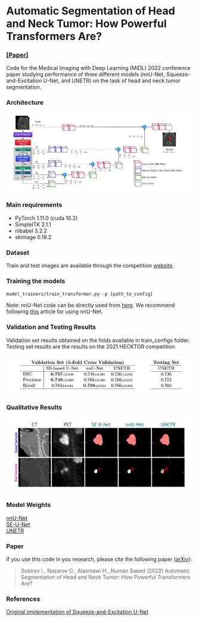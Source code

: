 # Automatic Segmentation of Head and Neck Tumor: How Powerful Transformers Are?
### [[Paper]](https://arxiv.org/abs/2201.06251)

Code for the Medical Imaging with Deep Learning (MIDL) 2022 conference paper studying performance of three different models (nnU-Net, Squeeze-and-Excitation U-Net, and UNETR) on the task of head and neck tumor segmentation. 


### Architecture

<p align="center">
  <img src="assets/model.jpg" alt="UNETR Architecture" width="700"/>
</p>


### Main requirements
- PyTorch 1.11.0 (cuda 10.2)
- SimpleITK 2.1.1
- nibabel 3.2.2
- skimage 0.19.2


### Dataset
Train and test images are available through the competition [website](https://www.aicrowd.com/challenges/miccai-2021-hecktor).


### Training the models
```
model_trainers/train_transformer.py -p [path_to_config]
```
Note: nnU-Net code can be directly used from [here](https://github.com/MIC-DKFZ/nnUNet). We recommend following [this](https://www.google.com/url?sa=t&rct=j&q=&esrc=s&source=web&cd=&cad=rja&uact=8&ved=2ahUKEwjBosWMvNb2AhVQa8AKHSpTDyMQFnoECAoQAQ&url=https%3A%2F%2Fmedium.com%2Fmiccai-educational-initiative%2Fnnu-net-the-no-new-unet-for-automatic-segmentation-8d655f3f6d2a&usg=AOvVaw3UAd0OhSVNG-KYHp_4PcC8) article for using nnU-Net.

### Validation and Testing Results
Validation set results obtained on the folds available in train_configs folder. Testing set results are the results on the 2021 HECKTOR competition.
<p align="center">
  <img src="assets/results.jpg" alt="Results" width="700"/>
</p>


### Qualitative Results
<p align="center">
  <img src="assets/output_example.jpg" alt="Examples of segmentations by UNETR" width="700"/>
</p>

### Model Weights
[nnU-Net](https://drive.google.com/file/d/1z99JBTfAcA0mvCBFL7lB94IZa-7NvM30/view?usp=sharing) <br>
[SE-U-Net](https://drive.google.com/file/d/1z99JBTfAcA0mvCBFL7lB94IZa-7NvM30/view?usp=sharing) <br>
[UNETR](https://drive.google.com/file/d/1z99JBTfAcA0mvCBFL7lB94IZa-7NvM30/view?usp=sharing) <br>


### Paper
If you use this code in you research, please cite the following paper ([arXiv](https://arxiv.org/abs/2201.06251)):
> Sobirov I., Nazarov O., Alasmawi H., Numan Saeed (2022) Automatic Segmentation of Head and Neck Tumor: How Powerful Transformers Are?

### References
[Original implementation of Squeeze-and-Excitation U-Net](https://github.com/iantsen/hecktor)
